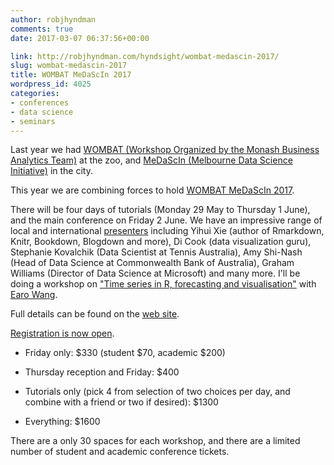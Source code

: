 ```yaml
---
author: robjhyndman
comments: true
date: 2017-03-07 06:37:56+00:00

link: http://robjhyndman.com/hyndsight/wombat-medascin-2017/
slug: wombat-medascin-2017
title: WOMBAT MeDaScIn 2017
wordpress_id: 4025
categories:
- conferences
- data science
- seminars
---
```


Last year we had [WOMBAT (Workshop Organized by the Monash Business Analytics Team)](http://robjhyndman.com/hyndsight/wombat2016/) at the zoo, and [MeDaScIn (Melbourne Data Science Initiative)](http://robjhyndman.com/hyndsight/medascin2016/) in the city.

This year we are combining forces to hold [WOMBAT MeDaScIn 2017](http://www.datasciencemelbourne.com/medascin2017/).

There will be four days of tutorials (Monday 29 May to Thursday 1 June), and the main conference on Friday 2 June. We have an impressive range of local and international [presenters](http://www.datasciencemelbourne.com/medascin2017/#tutors) including Yihui Xie (author of Rmarkdown, Knitr, Bookdown, Blogdown and more), Di Cook (data visualization guru), Stephanie Kovalchik (Data Scientist at Tennis Australia), Amy Shi-Nash (Head of Data Science at Commonwealth Bank of Australia), Graham Williams (Director of Data Science at Microsoft) and many more. I'll be doing a workshop on ["Time series in R, forecasting and visualisation"](http://www.datasciencemelbourne.com/medascin2017/session/time-series-in-r-forecasting-and-visualisation/) with [Earo Wang](http://earo.me/).

Full details can be found on the [web site](http://www.datasciencemelbourne.com/medascin2017/).

[Registration is now open](http://www.datasciencemelbourne.com/medascin2017/).




    
  * Friday only: \$330 (student \$70, academic $200)

    
  * Thursday reception and Friday: $400

    
  * Tutorials only (pick 4 from selection of two choices per day, and combine with a friend or two if desired): $1300

    
  * Everything: $1600



There are a only 30 spaces for each workshop, and there are a limited number of student and academic conference tickets.
